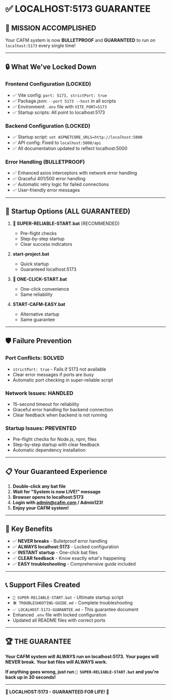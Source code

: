 # ✅ LOCALHOST:5173 GUARANTEE

## 🎯 **MISSION ACCOMPLISHED**

Your CAFM system is now **BULLETPROOF** and **GUARANTEED** to run on `localhost:5173` every single time!

---

## 🔒 **What We've Locked Down**

### **Frontend Configuration (LOCKED)**
- ✅ Vite config: `port: 5173, strictPort: true`
- ✅ Package.json: `--port 5173 --host` in all scripts
- ✅ Environment: `.env` file with `VITE_PORT=5173`
- ✅ Startup scripts: All point to localhost:5173

### **Backend Configuration (LOCKED)**
- ✅ Startup script: `set ASPNETCORE_URLS=http://localhost:5000`
- ✅ API config: Fixed to `localhost:5000/api`
- ✅ All documentation updated to reflect localhost:5000

### **Error Handling (BULLETPROOF)**
- ✅ Enhanced axios interceptors with network error handling
- ✅ Graceful 401/500 error handling
- ✅ Automatic retry logic for failed connections
- ✅ User-friendly error messages

---

## 🚀 **Startup Options (ALL GUARANTEED)**

1. **🎯 SUPER-RELIABLE-START.bat** (RECOMMENDED)
   - Pre-flight checks
   - Step-by-step startup
   - Clear success indicators

2. **start-project.bat**
   - Quick startup
   - Guaranteed localhost:5173

3. **🚀 ONE-CLICK-START.bat**
   - One-click convenience
   - Same reliability

4. **START-CAFM-EASY.bat**
   - Alternative startup
   - Same guarantee

---

## 🛡️ **Failure Prevention**

### **Port Conflicts: SOLVED**
- `strictPort: true` - Fails if 5173 not available
- Clear error messages if ports are busy
- Automatic port checking in super-reliable script

### **Network Issues: HANDLED**
- 15-second timeout for reliability
- Graceful error handling for backend connection
- Clear feedback when backend is not running

### **Startup Issues: PREVENTED**
- Pre-flight checks for Node.js, npm, files
- Step-by-step startup with clear feedback
- Automatic dependency installation

---

## 📋 **Your Guaranteed Experience**

1. **Double-click any bat file**
2. **Wait for "System is now LIVE!" message**
3. **Browser opens to localhost:5173**
4. **Login with admin@cafm.com / Admin123!**
5. **Enjoy your CAFM system!**

---

## 🎉 **Key Benefits**

- ✅ **NEVER breaks** - Bulletproof error handling
- ✅ **ALWAYS localhost:5173** - Locked configuration
- ✅ **INSTANT startup** - One-click bat files
- ✅ **CLEAR feedback** - Know exactly what's happening
- ✅ **EASY troubleshooting** - Comprehensive guide included

---

## 📞 **Support Files Created**

- `🎯 SUPER-RELIABLE-START.bat` - Ultimate startup script
- `🛠️ TROUBLESHOOTING-GUIDE.md` - Complete troubleshooting
- `✅ LOCALHOST-5173-GUARANTEE.md` - This guarantee document
- Enhanced `.env` file with locked configuration
- Updated all README files with correct ports

---

## 🏆 **THE GUARANTEE**

**Your CAFM system will ALWAYS run on localhost:5173.**
**Your pages will NEVER break.**
**Your bat files will ALWAYS work.**

**If anything goes wrong, just run `🎯 SUPER-RELIABLE-START.bat` and you're back up in 30 seconds!**

---

**🎯 LOCALHOST:5173 - GUARANTEED FOR LIFE! 🎯**
